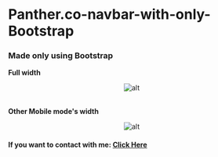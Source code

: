 # Panther.co-navbar-with-only-Bootstrap
### Made only using Bootstrap

**Full width**
<div align="center">
   <img src="https://user-images.githubusercontent.com/90649844/174452911-232a8414-a04b-433b-acf1-1d58be48d294.png" alt="alt" width="auto" height="auto">
  </div>
  <br>

**Other Mobile mode's width**
  <div align="center">
   <img src="https://user-images.githubusercontent.com/90649844/174452912-f7d5f37a-0c62-4c62-a7fc-b3aae67515ae.png" alt="alt" width="auto" height="auto">
  </div>
  
  
#### If you want to contact with me: [**Click Here**](https://bio.link/nurxanmasimzade/)

